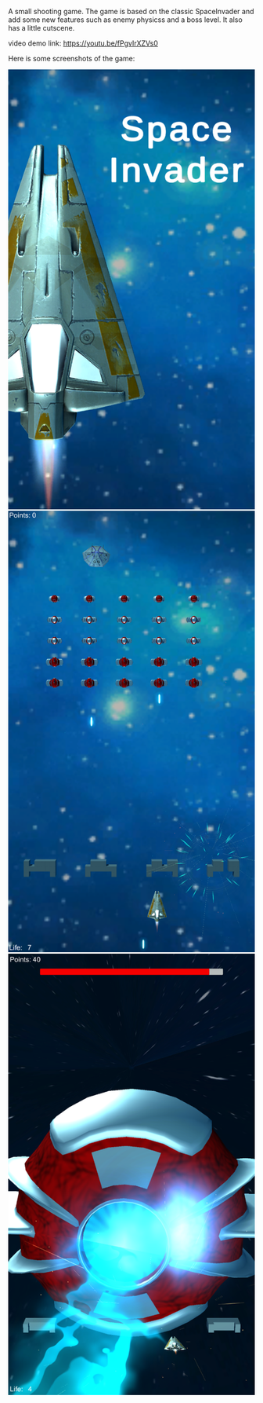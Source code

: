 

A small shooting game. The game is based on the classic SpaceInvader and add some new features such as enemy physicss and a boss level.
It also has a little cutscene.

video demo link: https://youtu.be/fPgvIrXZVs0


Here is some screenshots of the game:

<img src="ScreenShot1.png">
<img src="ScreenShot2.png">
<img src="ScreenShot3.png">
